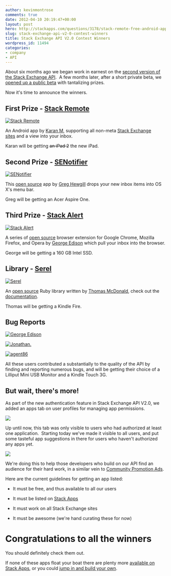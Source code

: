 ```yaml
---
author: kevinmontrose
comments: true
date: 2012-04-10 20:19:47+00:00
layout: post
hero: http://stackapps.com/questions/3178/stack-remote-free-android-app-dedicated-towards-stack-exchange-sites
slug: stack-exchange-api-v2-0-contest-winners
title: Stack Exchange API V2.0 Contest Winners
wordpress_id: 11494
categories:
- company
- API
---
```


About six months ago we began work in earnest on the [second version of the Stack Exchange API](https://api.stackexchange.com/).  A few months later, after a short private beta, we [opened up a public beta](http://blog.stackoverflow.com/2011/12/stack-exchange-api-v2-0-public-beta/) with tantalizing prizes.

Now it's time to announce the winners.


## First Prize - [Stack Remote](http://stackapps.com/questions/3178/stack-remote-free-android-app-dedicated-towards-stack-exchange-sites)


[![Stack Remote](http://i.stack.imgur.com/vI5MO.png)](http://stackapps.com/questions/3178/stack-remote-free-android-app-dedicated-towards-stack-exchange-sites)

An Android app by [Karan M](http://stackapps.com/users/9456/karan-m), supporting all non-meta [Stack Exchange sites](http://stackexchange.com/sites) and a view into your inbox.

Karan will be getting <del>an iPad 2</del> the new iPad.


## Second Prize - [SENotifier](http://stackapps.com/questions/3081/senotifier-a-stack-exchange-inbox-notifier-for-mac-os-x)


[![SENotifier](http://hewgill.com/senotifier/senotifier.png)](http://stackapps.com/questions/3081/senotifier-a-stack-exchange-inbox-notifier-for-mac-os-x)

This [open source](https://github.com/ghewgill/senotifier) app by [Greg Hewgill](http://stackapps.com/users/79/greg-hewgill) drops your new inbox items into OS X's menu bar.

Greg will be getting an Acer Aspire One.


## Third Prize - [Stack Alert](http://stackapps.com/questions/2874/stack-alert-google-chrome-extension-keep-tabs-on-your-inbox-without-needing)


[![Stack Alert](http://i.stack.imgur.com/RPVmg.png)](http://stackapps.com/questions/2874/stack-alert-google-chrome-extension-keep-tabs-on-your-inbox-without-needing)

A series of [open source](https://github.com/nathan-osman/Stack-Alert) browser extension for Google Chrome, Mozilla Firefox, and Opera by [George Edison](http://stackapps.com/users/18/george-edison) which pull your inbox into the browser.

George will be getting a 160 GB Intel SSD.


## Library - [Serel](http://stackapps.com/questions/3198/serel-a-ruby-library-with-full-support-for-api-2-0)


[![Serel](http://upload.wikimedia.org/wikipedia/commons/thumb/f/f1/Ruby_logo.png/240px-Ruby_logo.png)](http://stackapps.com/questions/3198/serel-a-ruby-library-with-full-support-for-api-2-0)

An [open source](https://github.com/thomas-mcdonald/serel) Ruby library written by [Thomas McDonald](http://stackapps.com/users/1031/thomas-mcdonald), check out the [documentation](http://serel.tom.is/).

Thomas will be getting a Kindle Fire.


## Bug Reports


[![George Edison](http://stackexchange.com/users/flair/65895.png)](http://stackexchange.com/users/65895/george-edison)

[![Jonathan.](http://stackexchange.com/users/flair/64959.png)](http://stackexchange.com/users/64959/jonathan)

[![agent86](http://stackexchange.com/users/flair/1026765.png)](http://stackexchange.com/users/1026765/agent86)

All these users contributed a substantially to the quality of the API by finding and reporting numerous bugs, and will be getting their choice of a Lilliput Mini USB Monitor and a Kindle Touch 3G.


## But wait, there's more!


As part of the new authentication feature in Stack Exchange API V2.0, we added an apps tab on user profiles for managing app permissions.



[![](http://blog.stackoverflow.com/wp-content/uploads/apps-tab1.png)](http://blog.stackoverflow.com/2012/04/stack-exchange-api-v2-0-contest-winners/apps-tab-2/)

Up until now, this tab was only visible to users who had authorized at least one application.  Starting today we've made it visible to all users, and put some tasteful app suggestions in there for users who haven't authorized any apps yet.

[![](http://blog.stackoverflow.com/wp-content/uploads/featured-apps.png)](http://blog.stackoverflow.com/2012/04/stack-exchange-api-v2-0-contest-winners/featured-apps/)

We're doing this to help those developers who build on our API find an audience for their hard work, in a similar vein to [Community Promotion Ads](http://blog.stackoverflow.com/2011/05/community-promotion-ads/).

Here are the current guidelines for getting an app listed:



	
  * It must be free, and thus available to all our users

	
  * It must be listed on [Stack Apps](http://stackapps.com/?tab=apps)

	
  * It must work on all Stack Exchange sites

	
  * It must be awesome (we're hand curating these for now)




# Congratulations to all the winners


You should definitely check them out.

If none of these apps float your boat there are plenty more [available on Stack Apps](http://stackapps.com/questions/tagged/app), or you could [jump in and build your own](https://api.stackexchange.com/).

